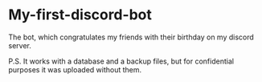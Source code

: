 # My-first-discord-bot
The bot, which congratulates my friends with their birthday on my discord server.

P.S.
It works with a database and a backup files, but for confidential purposes it was uploaded without them.

